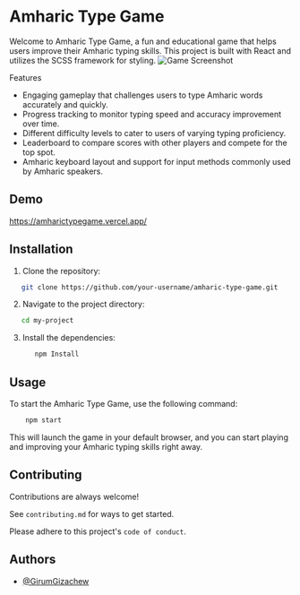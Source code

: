 # Amharic Type Game

Welcome to Amharic Type Game, a fun and educational game that helps users improve their Amharic typing skills. This project is built with React and utilizes the SCSS framework for styling.
![Game Screenshot](./images/screenshot.jpg)

Features
- Engaging gameplay that challenges users to type Amharic words accurately and quickly.
- Progress tracking to monitor typing speed and accuracy improvement over time.
- Different difficulty levels to cater to users of varying typing proficiency.
- Leaderboard to compare scores with other players and compete for the top spot.
- Amharic keyboard layout and support for input methods commonly used by Amharic speakers.


## Demo

https://amharictypegame.vercel.app/

## Installation

1. Clone the repository:
```bash
   git clone https://github.com/your-username/amharic-type-game.git  

```
2. Navigate to the project directory:
```bash
   cd my-project 
```
3. Install the dependencies:
   ```bash
      npm Install
      ```
## Usage
To start the Amharic Type Game, use the following command:
```bash
    npm start
  ```
This will launch the game in your default browser, and you can start playing and improving your Amharic typing skills right away.
## Contributing

Contributions are always welcome!

See `contributing.md` for ways to get started.

Please adhere to this project's `code of conduct`.


## Authors

- [@GirumGizachew](https://www.github.com/girumgizachew1)

